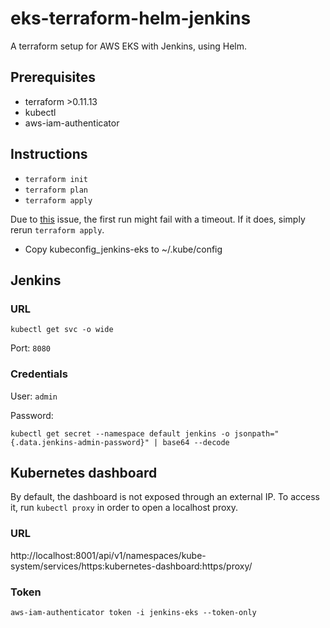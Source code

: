 # eks-terraform-helm-jenkins
A terraform setup for AWS EKS with Jenkins, using Helm.

## Prerequisites
- terraform >0.11.13
- kubectl
- aws-iam-authenticator

## Instructions
- `terraform init`
- `terraform plan`
- `terraform apply`

Due to [this](https://github.com/hashicorp/terraform/issues/2430) issue, the first run might fail with a timeout. If it does, simply rerun `terraform apply`.


- Copy kubeconfig_jenkins-eks to ~/.kube/config

## Jenkins

### URL

`kubectl get svc -o wide`

Port: `8080`

### Credentials
User: `admin`

Password:
```
kubectl get secret --namespace default jenkins -o jsonpath="{.data.jenkins-admin-password}" | base64 --decode
```

## Kubernetes dashboard

By default, the dashboard is not exposed through an external IP. To access it, run `kubectl proxy` in order to open a localhost proxy.

### URL
http://localhost:8001/api/v1/namespaces/kube-system/services/https:kubernetes-dashboard:https/proxy/

### Token

`aws-iam-authenticator token -i jenkins-eks --token-only`
